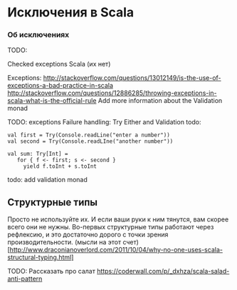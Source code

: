 Исключения в Scala
==================

### Об исключениях
TODO:

Checked exceptions Scala (их нет)


Exceptions:
http://stackoverflow.com/questions/13012149/is-the-use-of-exceptions-a-bad-practice-in-scala
http://stackoverflow.com/questions/12886285/throwing-exceptions-in-scala-what-is-the-official-rule
Add more information about the Validation monad


TODO: exceptions
Failure handling:
  Try Either and Validation
  todo:

    val first = Try(Console.readLine("enter a number"))
    val second = Try(Console.readLIne("another number"))

    val sum: Try[Int] =
       for { f <- first; s <- second }
         yield f.toInt + s.toInt


todo: add validation monad

## Структурные типы
Просто не используйте их. И если ваши руки к ним тянутся, вам скорее всего они не нужны. Во-первых структурные типы работают через рефлексию, и это достаточно дорого с точки зрения производительности.
(мысли на этот счет)[http://www.draconianoverlord.com/2011/10/04/why-no-one-uses-scala-structural-typing.html]


TODO:
Рассказать про салат
https://coderwall.com/p/_dxhza/scala-salad-anti-pattern



